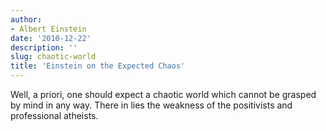 ```yaml
---
author:
- Albert Einstein
date: '2010-12-22'
description: ''
slug: chaotic-world
title: 'Einstein on the Expected Chaos'
---
```

Well, a priori, one should expect a chaotic world which cannot be grasped by mind in any way. There in lies the weakness of the positivists and professional atheists.



